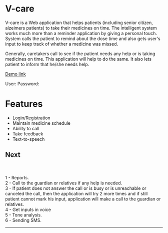 <h1>V-care</h1>
V-care is a Web application that helps patients (including senior citizen, alzeimers patients) to take their medicines on time. The intelligent system works much more than a reminder application by giving a personal touch. System calls the patient to remind about the dose time and also gets user's input to keep track of whether a medicine was missed.

Generally, caretakers call to see if the patient needs any help or is taking medicines on time. This application will help to do the same. It also lets patient to inform that he/she needs help. 


<a href="http://52.55.222.177:8082/PatientApp/patientApp/" target="_blank">Demo link</a>

User: 
Password:


<h1>Features</h1>

- Login/Registration
- Maintain medicine schedule 
- Ability to call
- Take feedback 
- Text-to-speech 

<h2>Next</h2>


  <br>
  <br>
	1 - Reports.
  <br>
	2 - Call to the guardian or relatives if any help is needed.
  <br>
	3 - If patient does not answer the call or is busy or is unreachable or canceled the call, then the application will try 2 more times and if still patient cannot mark his input, application will make a call to the guardian or relatives.
  <br>
	4 - Get inputs in voice
  <br>
	5 - Tone analysis.
  <br>
	6 - Sending SMS.
	
  <hr>

